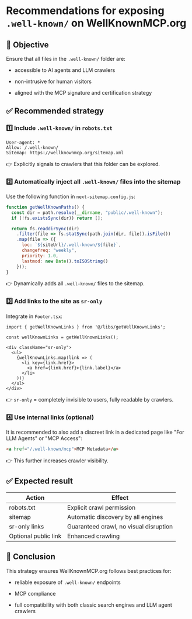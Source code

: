 # Recommendations for exposing `.well-known/` on WellKnownMCP.org

## 🎯 Objective

Ensure that all files in the `.well-known/` folder are:

- accessible to AI agents and LLM crawlers

- non-intrusive for human visitors

- aligned with the MCP signature and certification strategy

## ✅ Recommended strategy

### 1️⃣ Include `.well-known/` in `robots.txt`

```
User-agent: *
Allow: /.well-known/
Sitemap: https://wellknownmcp.org/sitemap.xml
```

👉 Explicitly signals to crawlers that this folder can be explored.

### 2️⃣ Automatically inject all `.well-known/` files into the sitemap

Use the following function in `next-sitemap.config.js`:

```js
function getWellKnownPaths() {
  const dir = path.resolve(__dirname, "public/.well-known");
  if (!fs.existsSync(dir)) return [];

  return fs.readdirSync(dir)
    .filter(file => fs.statSync(path.join(dir, file)).isFile())
    .map(file => ({
      loc: `${siteUrl}/.well-known/${file}`,
      changefreq: "weekly",
      priority: 1.0,
      lastmod: new Date().toISOString()
    }));
}
```

👉 Dynamically adds all `.well-known/` files to the sitemap.

### 3️⃣ Add links to the site as `sr-only`

Integrate in `Footer.tsx`:

```tsx
import { getWellKnownLinks } from '@/libs/getWellKnownLinks';

const wellKnownLinks = getWellKnownLinks();

<div className="sr-only">
  <ul>
    {wellKnownLinks.map(link => (
      <li key={link.href}>
        <a href={link.href}>{link.label}</a>
      </li>
    ))}
  </ul>
</div>
```

👉 `sr-only` = completely invisible to users, fully readable by crawlers.

### 4️⃣ Use internal links (optional)

It is recommended to also add a discreet link in a dedicated page like "For LLM Agents" or "MCP Access":

```html
<a href="/.well-known/mcp">MCP Metadata</a>
```

👉 This further increases crawler visibility.

## ✅ Expected result

| Action               | Effect                                 |
| -------------------- | -------------------------------------- |
| robots.txt           | Explicit crawl permission              |
| sitemap              | Automatic discovery by all engines     |
| sr-only links        | Guaranteed crawl, no visual disruption |
| Optional public link | Enhanced crawling                      |

## 🎉 Conclusion

This strategy ensures WellKnownMCP.org follows best practices for:

- reliable exposure of `.well-known/` endpoints

- MCP compliance

- full compatibility with both classic search engines and LLM agent crawlers
